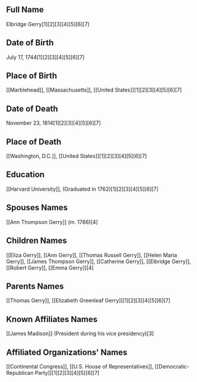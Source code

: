 ## Full Name
Elbridge Gerry[1][2][3][4][5][6][7]

## Date of Birth
July 17, 1744[1][2][3][4][5][6][7]

## Place of Birth
[[Marblehead]], [[Massachusetts]], [[United States]][1][2][3][4][5][6][7]

## Date of Death
November 23, 1814[1][2][3][4][5][6][7]

## Place of Death
[[Washington, D.C.]], [[United States]][1][2][3][4][5][6][7]

## Education
[[Harvard University]], (Graduated in 1762)[1][2][3][4][5][6][7]

## Spouses Names
[[Ann Thompson Gerry]] (m. 1786)[4]

## Children Names
[[Eliza Gerry]], [[Ann Gerry]], [[Thomas Russell Gerry]], [[Helen Maria Gerry]], [[James Thompson Gerry]], [[Catherine Gerry]], [[Elbridge Gerry]], [[Robert Gerry]], [[Emma Gerry]][4]

## Parents Names
[[Thomas Gerry]], [[Elizabeth Greenleaf Gerry]][1][2][3][4][5][6][7]

## Known Affiliates Names
[[James Madison]] (President during his vice presidency)[3]

## Affiliated Organizations' Names
[[Continental Congress]],
[[U.S. House of Representatives]],
[[Democratic-Republican Party]][1][2][3][4][5][6][7]


